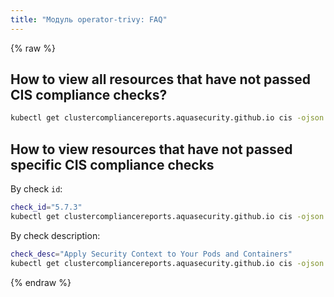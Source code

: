 ```yaml
---
title: "Модуль operator-trivy: FAQ"
---
```

{% raw %}
## How to view all resources that have not passed CIS compliance checks?
```bash
kubectl get clustercompliancereports.aquasecurity.github.io cis -ojson | jq '.status.detailReport.results | map(select(.checks | map(.success) | all | not))'
```

## How to view resources that have not passed specific CIS compliance checks
By check `id`:
```bash
check_id="5.7.3"
kubectl get clustercompliancereports.aquasecurity.github.io cis -ojson | jq --arg check_id "$check_id" '.status.detailReport.results | map(select(.id == $check_id))'
```

By check description:
```bash
check_desc="Apply Security Context to Your Pods and Containers"
kubectl get clustercompliancereports.aquasecurity.github.io cis -ojson | jq --arg check_desc "$check_desc" '.status.detailReport.results | map(select(.description == $check_desc))'
```
{% endraw %}
